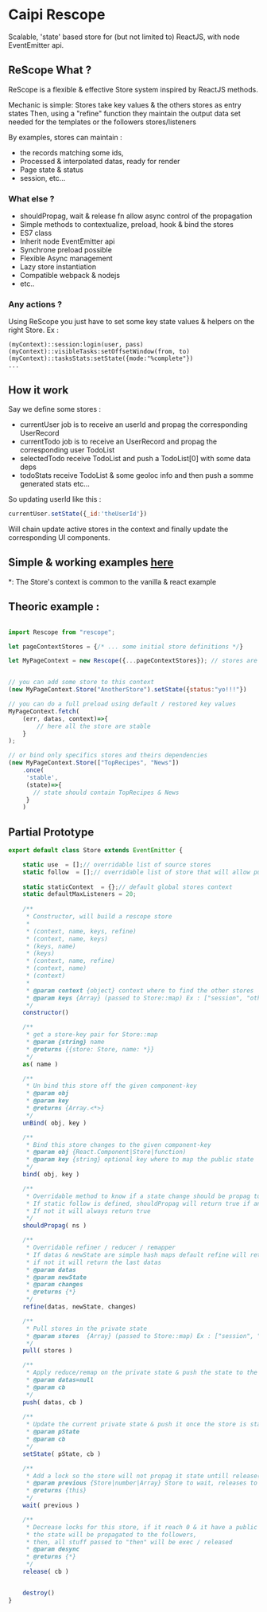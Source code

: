 # Caipi Rescope

Scalable, 'state' based store for (but not limited to) ReactJS, with node EventEmitter api.

## ReScope What ?

ReScope is a flexible \& effective Store system inspired by ReactJS methods.

Mechanic is simple:
Stores take key values & the others stores as entry states
Then, using a "refine" function they maintain the output data set needed for the templates or the followers stores/listeners

By examples, stores can maintain :
- the records matching some ids,
- Processed & interpolated datas, ready for render
- Page state & status
- session, etc... 

### What else ?

- shouldPropag, wait & release fn allow async control of the propagation
- Simple methods to contextualize, preload, hook & bind the stores
- ES7 class
- Inherit node EventEmitter api
- Synchrone preload possible 
- Flexible Async management
- Lazy store instantiation
- Compatible webpack & nodejs
- etc..

### Any actions ?

Using ReScope you just have to set some key state values & helpers on the right Store.
Ex : 
```
(myContext)::session:login(user, pass)
(myContext)::visibleTasks:setOffsetWindow(from, to)
(myContext)::tasksStats:setState({mode:"%complete"})
...
```

## How it work

Say we define some stores :
 - currentUser job is to receive an userId and propag the corresponding UserRecord
 - currentTodo job is to receive an UserRecord and propag the corresponding user TodoList
 - selectedTodo receive TodoList and push a TodoList[0] with some data deps
 - todoStats receive TodoList & some geoloc info and then push a somme generated stats
etc...

So updating userId like this :
```jsx
currentUser.setState({_id:'theUserId'})
```
Will chain update active stores in the context and finally update the corresponding UI components.

## Simple \& working examples [here](src/example) 

\*: The Store's context is common to the vanilla & react example

## Theoric example :

``` jsx

import Rescope from "rescope";

let pageContextStores = {/* ... some initial store definitions */}

let MyPageContext = new Rescope({...pageContextStores}); // stores are lazy instanciated on the context hashmap


// you can add some store to this context 
(new MyPageContext.Store("AnotherStore").setState({status:"yo!!!"})

// you can do a full preload using default / restored key values 
MyPageContext.fetch(
    (err, datas, context)=>{
        // here all the store are stable
    }
);

// or bind only specifics stores and theirs dependencies 
(new MyPageContext.Store(["TopRecipes", "News"])
    .once(
     'stable',
     (state)=>{
       // state should contain TopRecipes & News
     }
    )

```


## Partial Prototype 
 
``` jsx
export default class Store extends EventEmitter {

    static use  = [];// overridable list of source stores
    static follow  = [];// overridable list of store that will allow push if updated
    
    static staticContext  = {};// default global stores context
    static defaultMaxListeners = 20;
    
    /**
     * Constructor, will build a rescope store
     *
     * (context, name, keys, refine)
     * (context, name, keys)
     * (keys, name)
     * (keys)
     * (context, name, refine)
     * (context, name)
     * (context)
     *
     * @param context {object} context where to find the other stores
     * @param keys {Array} (passed to Store::map) Ex : ["session", "otherNamedStore:key", otherStore.as("otherKey")]
     */
    constructor() 

    /**
     * get a store-key pair for Store::map
     * @param {string} name
     * @returns {{store: Store, name: *}}
     */
    as( name ) 

    /**
     * Un bind this store off the given component-key
     * @param obj
     * @param key
     * @returns {Array.<*>}
     */
    unBind( obj, key ) 

    /**
     * Bind this store changes to the given component-key
     * @param obj {React.Component|Store|function)
     * @param key {string} optional key where to map the public state
     */
    bind( obj, key ) 

    /**
     * Overridable method to know if a state change should be propag to the listening stores & components
     * If static follow is defined, shouldPropag will return true if any of the "follow" keys was updated 
     * If not it will always return true
     */
    shouldPropag( ns )

    /**
     * Overridable refiner / reducer / remapper 
     * If datas & newState are simple hash maps default refine will return {...lastPublicState, ...privateState}
     * if not it will return the last datas
     * @param datas
     * @param newState
     * @param changes
     * @returns {*}
     */
    refine(datas, newState, changes) 

    /**
     * Pull stores in the private state
     * @param stores  {Array} (passed to Store::map) Ex : ["session", "otherNamedStore:key", otherStore.as("otherKey")]
     */
    pull( stores ) 

    /**
     * Apply reduce/remap on the private state & push the state to the followers if this.locks == 0
     * @param datas=null
     * @param cb
     */
    push( datas, cb ) 
    
    /**
     * Update the current private state & push it once the store is stable
     * @param pState
     * @param cb
     */
    setState( pState, cb ) 

    /**
     * Add a lock so the store will not propag it state untill release() is call (this.locks reach 0)
     * @param previous {Store|number|Array} Store to wait, releases to wait or array of stuff to wait
     * @returns {this}
     */
    wait( previous )

    /**
     * Decrease locks for this store, if it reach 0 & it have a public state,
     * the state will be propagated to the followers,
     * then, all stuff passed to "then" will be exec / released
     * @param desync
     * @returns {*}
     */
    release( cb ) 


    destroy() 
}
```